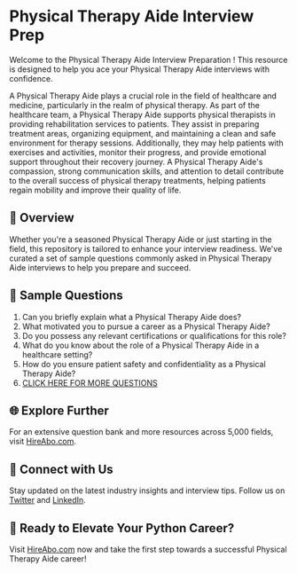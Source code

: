 # Physical Therapy Aide Interview Prep

Welcome to the Physical Therapy Aide Interview Preparation ! This resource is designed to help you ace your Physical Therapy Aide interviews with confidence.

A Physical Therapy Aide plays a crucial role in the field of healthcare and medicine, particularly in the realm of physical therapy. As part of the healthcare team, a Physical Therapy Aide supports physical therapists in providing rehabilitation services to patients. They assist in preparing treatment areas, organizing equipment, and maintaining a clean and safe environment for therapy sessions. Additionally, they may help patients with exercises and activities, monitor their progress, and provide emotional support throughout their recovery journey. A Physical Therapy Aide's compassion, strong communication skills, and attention to detail contribute to the overall success of physical therapy treatments, helping patients regain mobility and improve their quality of life.

## 🚀 Overview

Whether you're a seasoned Physical Therapy Aide or just starting in the field, this repository is tailored to enhance your interview readiness. We've curated a set of sample questions commonly asked in Physical Therapy Aide interviews to help you prepare and succeed.

## 📝 Sample Questions

1. Can you briefly explain what a Physical Therapy Aide does?
2. What motivated you to pursue a career as a Physical Therapy Aide?
3. Do you possess any relevant certifications or qualifications for this role?
4. What do you know about the role of a Physical Therapy Aide in a healthcare setting?
5. How do you ensure patient safety and confidentiality as a Physical Therapy Aide?
6. [CLICK HERE FOR MORE QUESTIONS](https://hireabo.com/job/2_2_11/Physical%20Therapy%20Aide)

## 🌐 Explore Further

For an extensive question bank and more resources across 5,000 fields, visit [HireAbo.com](https://www.hireabo.com).

## 📱 Connect with Us

Stay updated on the latest industry insights and interview tips. Follow us on [Twitter](https://twitter.com/hireabo) and [LinkedIn](https://www.linkedin.com/in/hire-abo-3609972a8/).

## 🚀 Ready to Elevate Your Python Career?

Visit [HireAbo.com](https://www.hireabo.com) now and take the first step towards a successful Physical Therapy Aide career!